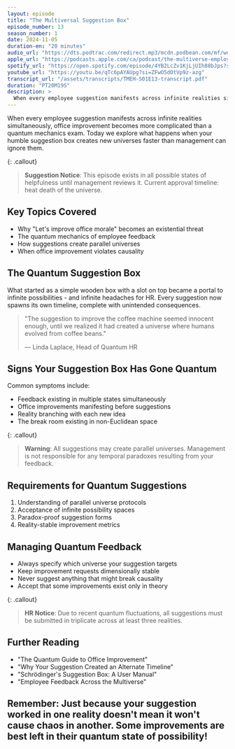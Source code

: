 ```yaml
---
layout: episode
title: "The Multiversal Suggestion Box"
episode_number: 13
season_number: 1
date: 2024-11-05
duration-en: "20 minutes"
audio_url: "https://dts.podtrac.com/redirect.mp3/mcdn.podbean.com/mf/web/d2ik947zrxtbfwxr/E13_-_The_Multiversal_Suggestion_Box_-_2024-11-04_1211_PM8xd2h.mp3"
apple_url: "https://podcasts.apple.com/ca/podcast/the-multiverse-employee-handbook/id1764134739?i=1000675739235"
spotify_url: "https://open.spotify.com/episode/4YB2LcZv1KjLjUIh88bJps?si=-CJeMj2uTN2zB0JPGhH12w"
youtube_url: "https://youtu.be/qTc6pAYAUpg?si=ZFwO5dOtVp9z-azg"
transcript_url: "/assets/transcripts/TMEH-S01E13-transcript.pdf"
duration: "PT20M19S"
description: >
  When every employee suggestion manifests across infinite realities simultaneously, office improvement becomes more complicated than a quantum mechanics exam. Today we explore what happens when your humble suggestion box creates new universes faster than management can ignore them.
---
```


When every employee suggestion manifests across infinite realities simultaneously, office improvement becomes more complicated than a quantum mechanics exam. Today we explore what happens when your humble suggestion box creates new universes faster than management can ignore them.

{: .callout}
> **Suggestion Notice**: This episode exists in all possible states of helpfulness
> until management reviews it. Current approval timeline: heat death of the universe.

## Key Topics Covered
* Why "Let's improve office morale" becomes an existential threat
* The quantum mechanics of employee feedback
* How suggestions create parallel universes
* When office improvement violates causality

## The Quantum Suggestion Box
What started as a simple wooden box with a slot on top became a portal to infinite possibilities - and infinite headaches for HR. Every suggestion now spawns its own timeline, complete with unintended consequences.

> "The suggestion to improve the coffee machine seemed innocent enough, until
> we realized it had created a universe where humans evolved from coffee beans."
>
> — Linda Laplace, Head of Quantum HR

## Signs Your Suggestion Box Has Gone Quantum
Common symptoms include:
* Feedback existing in multiple states simultaneously
* Office improvements manifesting before suggestions
* Reality branching with each new idea
* The break room existing in non-Euclidean space

{: .callout}
> **Warning**: All suggestions may create parallel universes. Management is not
> responsible for any temporal paradoxes resulting from your feedback.

## Requirements for Quantum Suggestions
1. Understanding of parallel universe protocols
2. Acceptance of infinite possibility spaces
3. Paradox-proof suggestion forms
4. Reality-stable improvement metrics

## Managing Quantum Feedback
* Always specify which universe your suggestion targets
* Keep improvement requests dimensionally stable
* Never suggest anything that might break causality
* Accept that some improvements exist only in theory

{: .callout}
> **HR Notice**: Due to recent quantum fluctuations, all suggestions must be
> submitted in triplicate across at least three realities.

## Further Reading
* "The Quantum Guide to Office Improvement"
* "Why Your Suggestion Created an Alternate Timeline"
* "Schrödinger's Suggestion Box: A User Manual"
* "Employee Feedback Across the Multiverse"

Remember: Just because your suggestion worked in one reality doesn't mean it
won't cause chaos in another. Some improvements are best left in their quantum
state of possibility!
---
